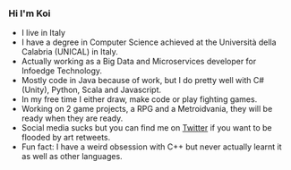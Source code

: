 ### Hi I'm Koi 

<!--
**KoiKomei/KoiKomei** is a ✨ _special_ ✨ repository because its `README.md` (this file) appears on your GitHub profile.

Here are some ideas to get you started:

- 🔭 I’m currently working on ...
- 🌱 I’m currently learning ...
- 👯 I’m looking to collaborate on ...
- 🤔 I’m looking for help with ...
- 💬 Ask me about ...
- 📫 How to reach me: ...
- 😄 Pronouns: ...
- ⚡ Fun fact: ...
-->
- I live in Italy
- I have a degree in Computer Science achieved at the Università della Calabria (UNICAL) in Italy.
- Actually working as a Big Data and Microservices developer for Infoedge Technology.
- Mostly code in Java because of work, but I do pretty well with C#(Unity), Python, Scala and Javascript.
- In my free time I either draw, make code or play fighting games.
- Working on 2 game projects, a RPG and a Metroidvania, they will be ready when they are ready.
- Social media sucks but you can find me on [Twitter](https://twitter.com/HDD_Neptune) if you want to be flooded by art retweets.
- Fun fact: I have a weird obsession with C++ but never actually learnt it as well as other languages.
